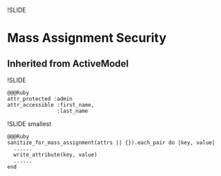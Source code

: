 !SLIDE

# Mass Assignment Security #

## Inherited from ActiveModel ##

!SLIDE

    @@@Ruby
    attr_protected :admin
    attr_accessible :first_name, 
                    :last_name

!SLIDE smallest

    @@@Ruby
    sanitize_for_mass_assignment(attrs || {}).each_pair do |key, value|
      ......
      write_attribute(key, value)
      ......
    end
